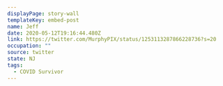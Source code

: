 ```yaml
---
displayPage: story-wall
templateKey: embed-post
name: Jeff
date: 2020-05-12T19:16:44.480Z
link: https://twitter.com/MurphyPIX/status/1253113287866228736?s=20
occupation: ""
source: twitter
state: NJ
tags:
  - COVID Survivor
---
```

